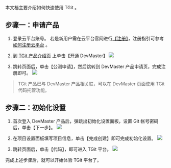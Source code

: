 本文档主要介绍如何快速使用 TGit 。

## 步骤一：申请产品
1. 登录云平台账号。
若是新用户需在云平台官网进行[【注册】](http://tce.fsphere.cn/register?s_url=https%3A%2F%2Ftce.fsphere.c%2Fdocument%2Fproduct%2F213)，注册指引可参考 [如何注册云平台](/doc/product/378/9603) 。

2. 到 [TGit 产品介绍页](http://tce.fsphere.cn/product/TGit) 上单击【开通 DevMaster】
![](http://imgcache.tce.fsphere.cn/image/mc.qcloudimg.com/static/img/b9c98c592a9362a463b9a5983ad76b7d/image.png)

3. 跳转页面后，单击【公测申请】，然后跳转到 DevMaster 产品申请页，完成注册即可。
![](http://imgcache.tce.fsphere.cn/image/mc.qcloudimg.com/static/img/25e225935245b6029c171d1a5ff730a4/image.png)

> TGit 产品已与 DevMaster 产品相关联，可以在 DevMaster 页面使用 TGit 代码托管功能。

## 步骤二：初始化设置
1. 首次登入 DevMaster 产品后，弹跳出初始化设置面板，设置 Git 帐号密码后，单击【下一步】。
![](http://imgcache.tce.fsphere.cn/image/mc.qcloudimg.com/static/img/7a9b78deb2e04846f649bcbaaa98b17f/image.png)

2. 在项目设置面板填写项目信息，单击【完成创建】即可完成初始化设置。
![](http://imgcache.tce.fsphere.cn/image/mc.qcloudimg.com/static/img/ae4db10dd2ea62fc9c31d67c95a414d7/image.png)

3. 跳转页面后，单击【代码】，即可进入 TGit 平台。
![](http://imgcache.tce.fsphere.cn/image/mc.qcloudimg.com/static/img/71e81cababf08604ee7f752809d538e4/image.png)

完成上述步骤后，就可以开始体验 TGit 平台了。